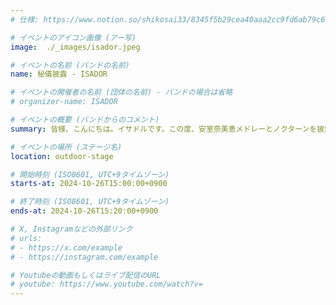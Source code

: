 ```yaml
---
# 仕様: https://www.notion.so/shikosai33/8345f5b29cea40aaa2cc9fd6ab79c6a6?pvs=4#9ae1134163bc41fca64fb5161acf4e19

# イベントのアイコン画像 (アー写)
image:  ./_images/isador.jpeg

# イベントの名前 (バンドの名前)
name: 秘儀披露 - ISADOR

# イベントの開催者の名前 (団体の名前) - バンドの場合は省略
# organizer-name: ISADOR

# イベントの概要 (バンドからのコメント)
summary: 皆様、こんにちは。イサドルです。この度、安室奈美恵メドレーとノクターンを披露させていただきます。気軽にお立ち寄りください。

# イベントの場所 (ステージ名)
location: outdoor-stage

# 開始時刻 (ISO8601, UTC+9タイムゾーン)
starts-at: 2024-10-26T15:00:00+0900

# 終了時刻 (ISO8601, UTC+9タイムゾーン)
ends-at: 2024-10-26T15:20:00+0900

# X, Instagramなどの外部リンク
# urls:
# - https://x.com/example
# - https://instagram.com/example

# Youtubeの動画もしくはライブ配信のURL
# youtube: https://www.youtube.com/watch?v=
---
```

